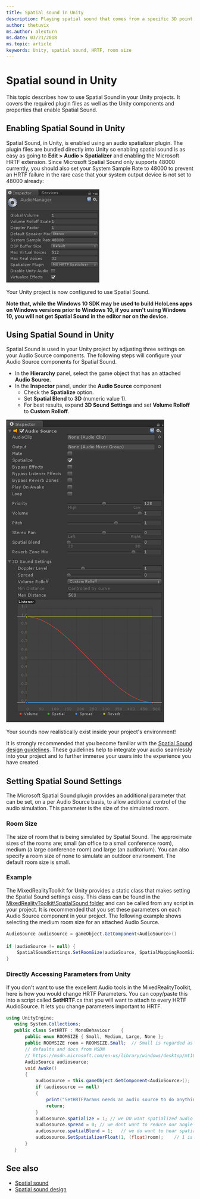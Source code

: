 ```yaml
---
title: Spatial sound in Unity
description: Playing spatial sound that comes from a specific 3D point within your Unity scene.
author: thetuvix
ms.author: alexturn
ms.date: 03/21/2018
ms.topic: article
keywords: Unity, spatial sound, HRTF, room size
---
```




# Spatial sound in Unity

This topic describes how to use Spatial Sound in your Unity projects. It covers the required plugin files as well as the Unity components and properties that enable Spatial Sound.

## Enabling Spatial Sound in Unity

Spatial Sound, in Unity, is enabled using an audio spatializer plugin. The plugin files are bundled directly into Unity so enabling spatial sound is as easy as going to **Edit > Audio > Spatializer** and enabling the Microsoft HRTF extension. Since Microsoft Spatial Sound only supports 48000 currently, you should also set your System Sample Rate to 48000 to prevent an HRTF failure in the rare case that your system output device is not set to 48000 already:

![Inspector for AudioManager](images/audio-250px.png)

Your Unity project is now configured to use Spatial Sound.

**Note that, while the Windows 10 SDK may be used to build HoloLens apps on Windows versions prior to Windows 10, if you aren't using Windows 10, you will not get Spatial Sound in the editor nor on the device.**

## Using Spatial Sound in Unity

Spatial Sound is used in your Unity project by adjusting three settings on your Audio Source components. The following steps will configure your Audio Source components for Spatial Sound.
* In the **Hierarchy** panel, select the game object that has an attached **Audio Source**.
* In the **Inspector** panel, under the **Audio Source** component
    * Check the **Spatialize** option.
    * Set **Spatial Blend** to **3D** (numeric value 1).
    * For best results, expand **3D Sound Settings** and set **Volume Rolloff** to **Custom Rolloff**.

![Inspector panel in Unity showing the Audio Source](images/audiosource.png)

Your sounds now realistically exist inside your project's environment!

It is strongly recommended that you become familiar with the [Spatial Sound design guidelines](spatial-sound-design.md). These guidelines help to integrate your audio seamlessly into your project and to further immerse your users into the experience you have created.

## Setting Spatial Sound Settings

The Microsoft Spatial Sound plugin provides an additional parameter that can be set, on a per Audio Source basis, to allow additional control of the audio simulation. This parameter is the size of the simulated room.

### Room Size

The size of room that is being simulated by Spatial Sound. The approximate sizes of the rooms are; small (an office to a small conference room), medium (a large conference room) and large (an auditorium). You can also specify a room size of none to simulate an outdoor environment. The default room size is small.

### Example

The MixedRealityToolkit for Unity provides a static class that makes setting the Spatial Sound settings easy. This class can be found in the [MixedRealityToolkit\SpatialSound folder](https://github.com/Microsoft/MixedRealityToolkit-Unity/tree/master/Assets/HoloToolkit/SpatialSound) and can be called from any script in your project. It is recommended that you set these parameters on each Audio Source component in your project. The following example shows selecting the medium room size for an attached Audio Source.

```cs
AudioSource audioSource = gameObject.GetComponent<AudioSource>()

if (audioSource != null) {
    SpatialSoundSettings.SetRoomSize(audioSource, SpatialMappingRoomSizes.Medium);
}
```

### Directly Accessing Parameters from Unity

If you don't want to use the excellent Audio tools in the MixedRealityToolkit, here is how you would change HRTF Parameters. You can copy/paste this into a script called **SetHRTF**.cs that you will want to attach to every HRTF AudioSource. It lets you change parameters important to HRTF.

```cs
using UnityEngine;
   using System.Collections;
   public class SetHRTF : MonoBehaviour    {
       public enum ROOMSIZE { Small, Medium, Large, None };
       public ROOMSIZE room = ROOMSIZE.Small;  // Small is regarded as the "most average"
       // defaults and docs from MSDN
       // https://msdn.microsoft.com/en-us/library/windows/desktop/mt186602(v=vs.85).aspx
       AudioSource audiosource;
       void Awake()
       {
           audiosource = this.gameObject.GetComponent<AudioSource>();
           if (audiosource == null)
           {
               print("SetHRTFParams needs an audio source to do anything.");
               return;
           }
           audiosource.spatialize = 1; // we DO want spatialized audio
           audiosource.spread = 0; // we dont want to reduce our angle of hearing
           audiosource.spatialBlend = 1;   // we do want to hear spatialized audio
           audiosource.SetSpatializerFloat(1, (float)room);    // 1 is the roomsize param
       }
   }
```

## See also
* [Spatial sound](spatial-sound.md)
* [Spatial sound design](spatial-sound-design.md)
